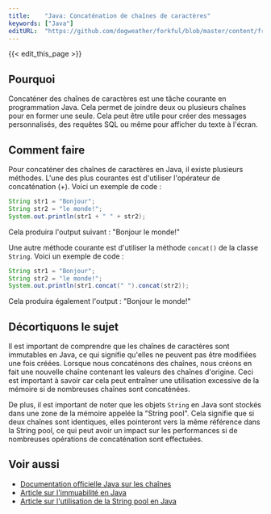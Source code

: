 ```yaml
---
title:    "Java: Concaténation de chaînes de caractères"
keywords: ["Java"]
editURL:  "https://github.com/dogweather/forkful/blob/master/content/fr/java/concatenating-strings.md"
---
```


{{< edit_this_page >}}

## Pourquoi

Concaténer des chaînes de caractères est une tâche courante en programmation Java. Cela permet de joindre deux ou plusieurs chaînes pour en former une seule. Cela peut être utile pour créer des messages personnalisés, des requêtes SQL ou même pour afficher du texte à l'écran.

## Comment faire

Pour concaténer des chaînes de caractères en Java, il existe plusieurs méthodes. L'une des plus courantes est d'utiliser l'opérateur de concaténation (+). Voici un exemple de code :

```Java
String str1 = "Bonjour";
String str2 = "le monde!";
System.out.println(str1 + " " + str2);
```

Cela produira l'output suivant : "Bonjour le monde!"

Une autre méthode courante est d'utiliser la méthode `concat()` de la classe `String`. Voici un exemple de code :

```Java
String str1 = "Bonjour";
String str2 = "le monde!";
System.out.println(str1.concat(" ").concat(str2));
```

Cela produira également l'output : "Bonjour le monde!"

## Décortiquons le sujet

Il est important de comprendre que les chaînes de caractères sont immutables en Java, ce qui signifie qu'elles ne peuvent pas être modifiées une fois créées. Lorsque nous concaténons des chaînes, nous créons en fait une nouvelle chaîne contenant les valeurs des chaînes d'origine. Ceci est important à savoir car cela peut entraîner une utilisation excessive de la mémoire si de nombreuses chaînes sont concaténées.

De plus, il est important de noter que les objets `String` en Java sont stockés dans une zone de la mémoire appelée la "String pool". Cela signifie que si deux chaînes sont identiques, elles pointeront vers la même référence dans la String pool, ce qui peut avoir un impact sur les performances si de nombreuses opérations de concaténation sont effectuées.

## Voir aussi

- [Documentation officielle Java sur les chaînes](https://docs.oracle.com/javase/8/docs/api/java/lang/String.html)
- [Article sur l'immuabilité en Java](https://dzone.com/articles/strings-are-constants)
- [Article sur l'utilisation de la String pool en Java](https://www.baeldung.com/java-string-pool)